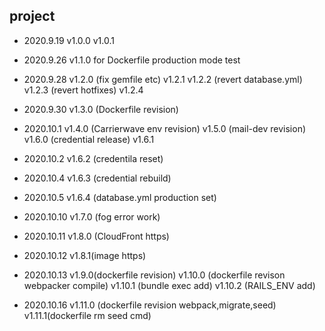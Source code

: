 ## project

- 2020.9.19
  v1.0.0
  v1.0.1

- 2020.9.26
  v1.1.0 for Dockerfile production mode test

- 2020.9.28
  v1.2.0 (fix gemfile etc)
  v1.2.1
  v1.2.2 (revert database.yml)
  v1.2.3 (revert hotfixes)
  v1.2.4

- 2020.9.30
  v1.3.0 (Dockerfile revision)

- 2020.10.1
  v1.4.0 (Carrierwave env revision)
  v1.5.0 (mail-dev revision)
  v1.6.0 (credential release)
  v1.6.1

- 2020.10.2
  v1.6.2 (credentila reset)

- 2020.10.4
  v1.6.3 (credential rebuild)

- 2020.10.5
  v1.6.4 (database.yml production set)

- 2020.10.10
  v1.7.0 (fog error work)

- 2020.10.11
  v1.8.0 (CloudFront https)

- 2020.10.12
  v1.8.1(image https)

- 2020.10.13
  v1.9.0(dockerfile revision)
  v1.10.0 (dockerfile revison webpacker compile)
  v1.10.1 (bundle exec add)
  v1.10.2 (RAILS_ENV add)

- 2020.10.16
  v1.11.0 (dockerfile revision webpack,migrate,seed)
  v1.11.1(dockerfile rm seed cmd)
